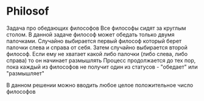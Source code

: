 # Philosof
Задача про обедающих философов
Все философы сидят за круглым столом. В данной задаче философ может обедать только двумя палочками.
Случайно выбирается первый философ который берет палочки слева и справа от себя.
Затем случайно выбирается второй философ. Если ему не хватает какой либо палочки (либо слева, либо справа) то он начинает размышлять
Процесс продолжается до тех пор, пока каждый из философов не получит один из статусов - "обедает" или "размышляет"

В данном решении можно вводить любое целое положительное число философов
